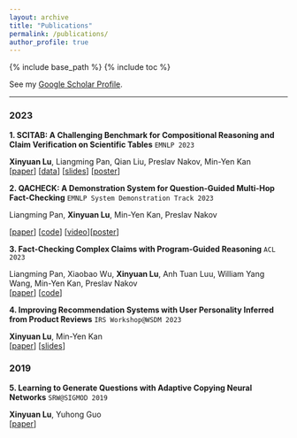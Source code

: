 ```yaml
---
layout: archive
title: "Publications"
permalink: /publications/
author_profile: true
---
```


{% include base_path %}
{% include toc %}

See my [Google Scholar Profile](https://scholar.google.com/citations?user=-NtdX2sAAAAJ&hl=en).

---

### 2023
**1. SCITAB: A Challenging Benchmark for Compositional Reasoning and Claim Verification on Scientific Tables** `EMNLP 2023`

**Xinyuan Lu**, Liangming Pan, Qian Liu, Preslav Nakov, Min-Yen Kan   
[[paper](https://arxiv.org/pdf/2305.13186.pdf)] [[data](https://github.com/XinyuanLu00/SciTab)] [[slides](https://drive.google.com/file/d/18J8zpQ7W19D6h3vfTPUjwIHSHJJHLMnA/view?usp=sharing)] [[poster](https://drive.google.com/file/d/1PJxwvG9ejLVgMAsyIITPearbrDiXxE5Z/view?usp=sharing)]


**2. QACHECK: A Demonstration System for Question-Guided Multi-Hop Fact-Checking** `EMNLP System Demonstration Track 2023`

Liangming Pan, **Xinyuan Lu**, Min-Yen Kan, Preslav Nakov

[[paper](https://arxiv.org/pdf/2310.07609.pdf)] [[code](https://github.com/XinyuanLu00/QACheck)] [[video](https://www.youtube.com/watch?v=ju8kxSldM64)][[poster](https://drive.google.com/file/d/1PN7SmApapkmttMqoBW2YPuOi9IxkM4G5/view?usp=sharing)]


**3. Fact-Checking Complex Claims with Program-Guided Reasoning** `ACL 2023`    

Liangming Pan, Xiaobao Wu, **Xinyuan Lu**, Anh Tuan Luu, William Yang Wang, Min-Yen Kan, Preslav Nakov   
[[paper](https://arxiv.org/pdf/2305.12744.pdf)] [[code](https://github.com/teacherpeterpan/ProgramFC)]

   
**4. Improving Recommendation Systems with User Personality Inferred from Product Reviews**  `IRS Workshop@WSDM 2023`     

**Xinyuan Lu**, Min-Yen Kan   
[[paper](https://arxiv.org/pdf/2303.05039.pdf)] [[slides](https://speakerdeck.com/wingnus/improving-recommendation-systems-with-user-personality-inferred-from-product-reviews)]
      
### 2019
**5. Learning to Generate Questions with Adaptive Copying Neural Networks**  `SRW@SIGMOD 2019`     

**Xinyuan Lu**, Yuhong Guo   
[[paper](https://arxiv.org/abs/1909.08187)]
